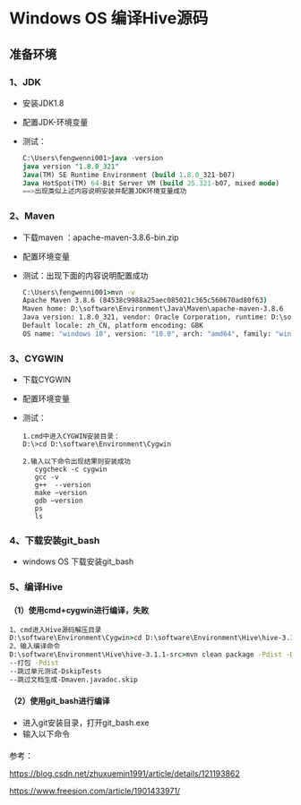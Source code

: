 # Windows OS 编译Hive源码

## 准备环境

### 1、JDK

- 安装JDK1.8

- 配置JDK-环境变量

- 测试：

  ```sql
  C:\Users\fengwenni001>java -version
  java version "1.8.0_321"
  Java(TM) SE Runtime Environment (build 1.8.0_321-b07)
  Java HotSpot(TM) 64-Bit Server VM (build 25.321-b07, mixed mode)
  ==>出现类似上述内容说明安装并配置JDK环境变量成功
  ```

### 2、Maven

- 下载maven ：apache-maven-3.8.6-bin.zip

- 配置环境变量

- 测试：出现下面的内容说明配置成功

  ```cmd
  C:\Users\fengwenni001>mvn -v
  Apache Maven 3.8.6 (84538c9988a25aec085021c365c560670ad80f63)
  Maven home: D:\software\Environment\Java\Maven\apache-maven-3.8.6
  Java version: 1.8.0_321, vendor: Oracle Corporation, runtime: D:\software\Environment\Java\JDK\JDK8\jre
  Default locale: zh_CN, platform encoding: GBK
  OS name: "windows 10", version: "10.0", arch: "amd64", family: "windows"
  ```

### 3、CYGWIN

- 下载CYGWIN

- 配置环境变量

- 测试：

  ```
  1.cmd中进入CYGWIN安装目录：
  D:\>cd D:\software\Environment\Cygwin
  
  2.输入以下命令出现结果则安装成功
     cygcheck -c cygwin
     gcc -v
     g++  --version
     make –version
     gdb –version
     ps
     ls
  ```

### 4、下载安装git_bash

- windows OS 下载安装git_bash

  

### 5、编译Hive

#### （1）使用cmd+cygwin进行编译，失败

```cmd
1、cmd进入Hive源码解压目录
D:\software\Environment\Cygwin>cd D:\software\Environment\Hive\hive-3.1.1-src
2、输入编译命令
D:\software\Environment\Hive\hive-3.1.1-src>mvn clean package -Pdist -DskipTests -Dmaven.javadoc.skip=true
--打包 -Pdist
--跳过单元测试-DskipTests
--跳过文档生成-Dmaven.javadoc.skip
```

#### （2）使用git_bash进行编译

- 进入git安装目录，打开git_bash.exe
- 输入以下命令





#### 





参考：

https://blog.csdn.net/zhuxuemin1991/article/details/121193862

https://www.freesion.com/article/1901433971/





